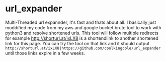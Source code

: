 # url_expander
Multi-Threaded url expannder, it's fast and thats about all. I basically just moddified my code from my aws and google bucket brute tool to work with python3 and resolve shortened urls. This tool will follow multiple redirects for example http://shorturl.at/ixLX8 is a shortendlink to another shortened link for this page. You can try the tool on that link and it should output `http://shorturl.at/ixLX8|https://github.com/coolkingcole/url_expander` until those links expire in a few weeks.

